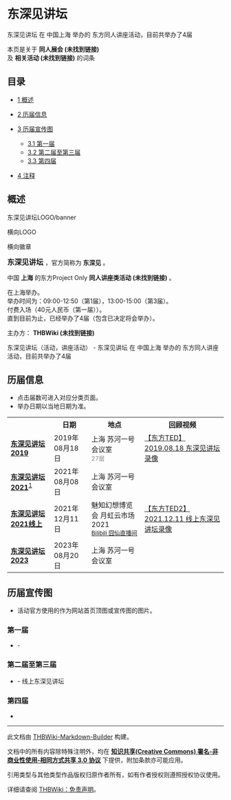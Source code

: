# 东深见讲坛

<!-- source html: G:\repos\THBWiki-Markdown-Builder\THBWikiMarkdown\Temp\main\f\fd\ns0%3A%E4%B8%9C%E6%B7%B1%E8%A7%81%E8%AE%B2%E5%9D%9B.html -->

东深见讲坛 在 中国上海 举办的  东方同人讲座活动，目前共举办了4届

本页是关于 **同人展会 (未找到链接)**   
及 **相关活动 (未找到链接)** 的词条
## 目录

- [1 概述](#概述)
- [2 历届信息](#历届信息)
- [3 历届宣传图](#历届宣传图)

  - [3.1 第一届](#第一届)
  - [3.2 第二届至第三届](#第二届至第三届)
  - [3.3 第四届](#第四届)



- [4 注释](#注释)




## 概述



  
东深见讲坛LOGO/banner
  


[](./文件-东深见讲坛LOGO1.png.md)

横向LOGO


[](./文件-东深见讲坛LOGO2.png.md)
横向徽章




  
<big> **东深见讲坛** </big>，官方简称为 **东深见** 。  
  
  
  
  
中国 **上海** 的东方Project Only **同人讲座类活动 (未找到链接)** 。  
  
在上海举办。  
举办时间为：09:00-12:50（第1届），13:00-15:00（第3届）。  
付费入场（40元人民币（第一届））。  
直到目前为止，已经举办了4届（包含已决定将会举办）。  
  
  
  
  
主办方： **THBWiki (未找到链接)**   
  
东深见讲坛（活动，讲座活动） - 东深见讲坛 在 中国上海 举办的  东方同人讲座活动，目前共举办了4届
## 历届信息
- 点击届数可进入对应分类页面。
- 举办日期以当地日期为准。


<table>
<tbody><tr><th> </th><th>日期</th><th>地点</th><th>回顾视频</th></tr>
<tr><td id="2019"><b><a href="/展会作品列表?e=%E4%B8%9C%E6%B7%B1%E8%A7%81%E8%AE%B2%E5%9D%9B%232019">东深见讲坛2019</a></b></td><td id="ev-1">2019年08月18日</td><td>上海 苏河一号 会议室<br><small><span style="color:grey;">27层</span></small></td><td><a rel="nofollow" class="external text" href="https://www.bilibili.com/video/av66150576/">【东方TED】2019.08.18 东深见讲坛录像</a></td></tr>
<tr><td id="2021"><b><a href="/展会作品列表?e=%E4%B8%9C%E6%B7%B1%E8%A7%81%E8%AE%B2%E5%9D%9B%232021">东深见讲坛2021</a></b><sup id="cite_ref-1" class="reference"><a href="#cite_note-1">1</a></sup></td><td id="ev-2">2021年08月08日</td><td>上海  苏河一号 会议室<br><small><span style="color:grey;"></span></small></td><td></td></tr>
<tr><td id="2021线上"><b><a href="/展会作品列表?e=%E4%B8%9C%E6%B7%B1%E8%A7%81%E8%AE%B2%E5%9D%9B%232021%E7%BA%BF%E4%B8%8A">东深见讲坛2021线上</a></b></td><td id="ev-3">2021年12月11日</td><td>魅知幻想博览会 月虹云市场2021<br><small><span style="color:grey;"><a rel="nofollow" class="external text" href="https://live.bilibili.com/262964">Bilibili 囧仙直播间</a></span></small></td><td><a rel="nofollow" class="external text" href="https://www.bilibili.com/video/BV1AZ4y1R7yG">【东方TED2】2021.12.11 线上东深见讲坛录像</a></td></tr>
<tr><td id="2023"><b><a href="/展会作品列表?e=%E4%B8%9C%E6%B7%B1%E8%A7%81%E8%AE%B2%E5%9D%9B%232023">东深见讲坛2023</a></b></td><td id="ev-4">2023年08月20日</td><td>上海  苏河一号 会议室<br><small><span style="color:grey;"></span></small></td><td></td></tr>
</tbody></table>


## 历届宣传图
- 活动官方使用的作为网站首页顶图或宣传图的图片。

### 第一届
- [](./文件-东深见讲坛1_宣传图1.jpg.md)- [](./文件-东深见讲坛1_宣传图2.png.md)

### 第二届至第三届
- [](./文件-东深见讲坛2_宣传图.jpg.md)- [](./文件-东深见讲坛3_宣传图1.png.md)线上东深见讲坛

### 第四届
- [](./文件-东深见讲坛4_宣传图.jpg.md)


[^cite_note-1]: 因疫情延期，已转为线上

  
  






---

此文档由 [THBWiki-Markdown-Builder](https://github.com/Delsin-Yu/THBWiki-Markdown-Builder) 构建。

文档中的所有内容除特殊注明外，均在 [**知识共享(Creative Commons) 署名-非商业性使用-相同方式共享 3.0 协议**](https://creativecommons.org/licenses/by-sa/3.0/deed.zh-hans) 下提供，附加条款亦可能应用。

引用类型与其他类型作品版权归原作者所有，如有作者授权则遵照授权协议使用。

详细请查阅 [THBWiki：免责声明](https://thbwiki.cc/THBWiki:%E5%85%8D%E8%B4%A3%E5%A3%B0%E6%98%8E)。


